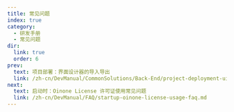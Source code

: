 ```yaml
---
title: 常见问题
index: true
category:
  - 研发手册
  - 常见问题
dir:
  link: true
  order: 6
prev:
  text: 项目部署：界面设计器的导入导出
  link: /zh-cn/DevManual/CommonSolutions/Back-End/project-deployment-ui-designer-import-export.md
next:
  text: 启动时：Oinone License 许可证使用常见问题
  link: /zh-cn/DevManual/FAQ/startup-oinone-license-usage-faq.md
---
```

